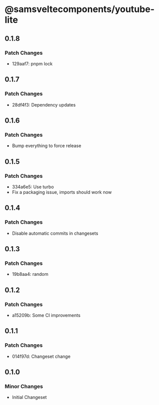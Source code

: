 # @samsveltecomponents/youtube-lite

## 0.1.8

### Patch Changes

- 129aaf7: pnpm lock

## 0.1.7

### Patch Changes

- 28df4f3: Dependency updates

## 0.1.6

### Patch Changes

- Bump everything to force release

## 0.1.5

### Patch Changes

- 334a6e5: Use turbo
- Fix a packaging issue, imports should work now

## 0.1.4

### Patch Changes

- Disable automatic commits in changesets

## 0.1.3

### Patch Changes

- 19b8aa4: random

## 0.1.2

### Patch Changes

- a15209b: Some CI improvements

## 0.1.1

### Patch Changes

- 014f97d: Changeset change

## 0.1.0

### Minor Changes

- Initial Changeset
